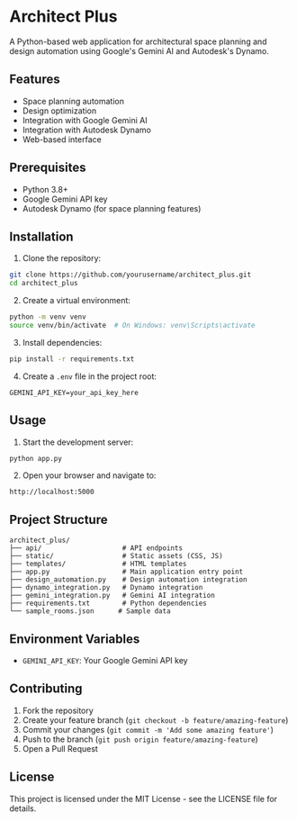 # Architect Plus

A Python-based web application for architectural space planning and design automation using Google's Gemini AI and Autodesk's Dynamo.

## Features

- Space planning automation
- Design optimization
- Integration with Google Gemini AI
- Integration with Autodesk Dynamo
- Web-based interface

## Prerequisites

- Python 3.8+
- Google Gemini API key
- Autodesk Dynamo (for space planning features)

## Installation

1. Clone the repository:
```bash
git clone https://github.com/yourusername/architect_plus.git
cd architect_plus
```

2. Create a virtual environment:
```bash
python -m venv venv
source venv/bin/activate  # On Windows: venv\Scripts\activate
```

3. Install dependencies:
```bash
pip install -r requirements.txt
```

4. Create a `.env` file in the project root:
```
GEMINI_API_KEY=your_api_key_here
```

## Usage

1. Start the development server:
```bash
python app.py
```

2. Open your browser and navigate to:
```
http://localhost:5000
```

## Project Structure

```
architect_plus/
├── api/                    # API endpoints
├── static/                 # Static assets (CSS, JS)
├── templates/              # HTML templates
├── app.py                  # Main application entry point
├── design_automation.py    # Design automation integration
├── dynamo_integration.py   # Dynamo integration
├── gemini_integration.py   # Gemini AI integration
├── requirements.txt        # Python dependencies
└── sample_rooms.json      # Sample data
```

## Environment Variables

- `GEMINI_API_KEY`: Your Google Gemini API key

## Contributing

1. Fork the repository
2. Create your feature branch (`git checkout -b feature/amazing-feature`)
3. Commit your changes (`git commit -m 'Add some amazing feature'`)
4. Push to the branch (`git push origin feature/amazing-feature`)
5. Open a Pull Request

## License

This project is licensed under the MIT License - see the LICENSE file for details. 